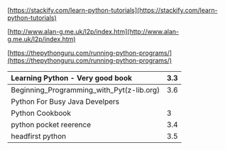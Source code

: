 [https://stackify.com/learn-python-tutorials](https://stackify.com/learn-python-tutorials)

[http://www.alan-g.me.uk/l2p/index.htm](http://www.alan-g.me.uk/l2p/index.htm)

[https://thepythonguru.com/running-python-programs/](https://thepythonguru.com/running-python-programs/)

| Learning Python - Very good book | 3.3 |
| :--- | :--- |
| Beginning\_Programming\_with\_Pyt\(z-lib.org\) | 3.6 |
| Python For Busy Java Develpers |  |
| Python Cookbook | 3 |
| python pocket reerence | 3.4 |
| headfirst python  | 3.5 |



